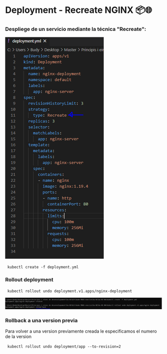 # Deployment - Recreate NGINX 📦🌐



### Despliege de un servicio mediante la técnica "Recreate":


![recreate](./imatges/recreate.PNG)  

`` kubectl create -f deployment.yml``



### Rollout deployment

`` kubectl rollout undo deployment.v1.apps/nginx-deployment``

![service2](./imatges/rollout.PNG)  


### Rollback a una version previa

Para volver a una version previamente creada le especificamos el numero de la version

`` kubectl rollout undo deployment/app --to-revision=2``



